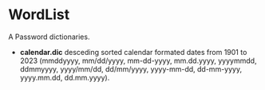 # WordList
A Password dictionaries.

* **calendar.dic** desceding sorted calendar formated dates from 1901 to 2023 (mmddyyyy, mm/dd/yyyy, mm-dd-yyyy, mm.dd.yyyy, yyyymmdd, ddmmyyyy, yyyy/mm/dd, dd/mm/yyyy, yyyy-mm-dd, dd-mm-yyyy, yyyy.mm.dd, dd.mm.yyyy).

